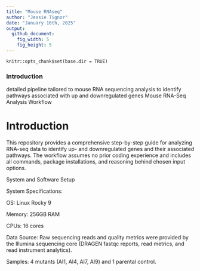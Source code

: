 ```yaml
---
title: "Mouse RNAseq"
author: "Jessie Tignor"
date: "January 16th, 2025"
output: 
  github_document:
    fig_width: 5
    fig_height: 5
---
```

```{r setup, include=FALSE}
knitr::opts_chunk$set(base.dir = TRUE)
```


### Introduction 
detailed pipeline tailored to mouse RNA sequencing analysis to identify pathways associated with up and downregulated genes
Mouse RNA-Seq Analysis Workflow
# Introduction
This repository provides a comprehensive step-by-step guide for analyzing RNA-seq data to identify up- and downregulated genes and their associated pathways. The workflow assumes no prior coding experience and includes all commands, package installations, and reasoning behind chosen input options.

System and Software Setup

System Specifications:

OS: Linux Rocky 9

Memory: 256GB RAM

CPUs: 16 cores

Data Source: Raw sequencing reads and quality metrics were provided by the Illumina sequencing core (DRAGEN fastqc reports, read metrics, and read instrument analytics).

Samples: 4 mutants (AI1, AI4, AI7, AI9) and 1 parental control.
